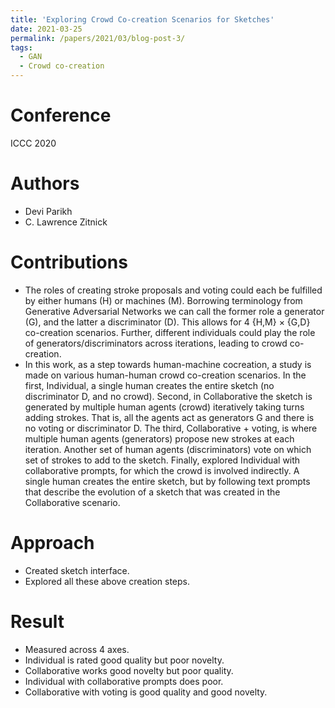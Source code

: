 ```yaml
---
title: 'Exploring Crowd Co-creation Scenarios for Sketches'
date: 2021-03-25
permalink: /papers/2021/03/blog-post-3/
tags:
  - GAN
  - Crowd co-creation
---
```


# Conference
ICCC 2020

# Authors
- Devi Parikh
- C. Lawrence Zitnick

# Contributions
- The roles of creating stroke proposals and voting could
  each be fulfilled by either humans (H) or machines (M).
   Borrowing terminology from Generative Adversarial Networks 
   we can call the former role a generator (G), and the latter a discriminator (D). 
   This allows for 4 {H,M} × {G,D} co-creation scenarios.
    Further, different
  individuals could play the role of generators/discriminators
  across iterations, leading to crowd co-creation.
- In this work, as a step towards human-machine cocreation, a study is made on various human-human crowd co-creation
  scenarios. In the first, Individual, a single human creates the
  entire sketch (no discriminator D, and no crowd). Second,
  in Collaborative the sketch is generated by multiple human agents (crowd) iteratively taking turns adding strokes.
  That is, all the agents act as generators G and there is no
  voting or discriminator D. The third, Collaborative + voting, is where multiple human agents (generators) propose
  new strokes at each iteration. Another set of human agents
  (discriminators) vote on which set of strokes to add to the
  sketch. Finally, explored Individual with collaborative prompts, for which the crowd is involved indirectly. 
  A single human creates the entire sketch, but by following text
  prompts that describe the evolution of a sketch that was created in the Collaborative scenario.
  

# Approach
- Created sketch interface.
- Explored all these above creation steps.

# Result
- Measured across 4 axes.
- Individual is rated good quality but poor novelty.
- Collaborative works good novelty but poor quality.
- Individual with collaborative prompts does poor.
- Collaborative with voting is good quality and good novelty.

  
   
 

